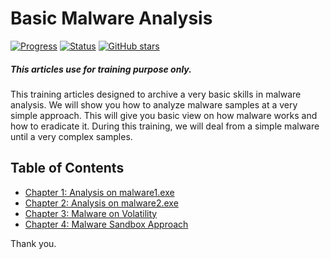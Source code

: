 # Basic Malware Analysis
[![Progress](https://img.shields.io/badge/Progress-60%25-orange.svg)]()
[![Status](https://img.shields.io/badge/Status-Incomplete-orange.svg)]()
[![GitHub stars](https://img.shields.io/github/stars/badges/shields.svg?style=social&label=Star&maxAge=100)]()
##### This articles use for training purpose only.
This training articles designed to archive a very basic skills in malware analysis. We will show you how to analyze malware samples at a very simple approach. This will give you basic view on how malware works and how to eradicate it. During this training, we will deal from a simple malware until a very complex samples.

## Table of Contents
- [Chapter 1: Analysis on malware1.exe](https://github.com/alternat0r/training-basic-malware-analysis/tree/master/Chapter-1)
- [Chapter 2: Analysis on malware2.exe](https://github.com/alternat0r/training-basic-malware-analysis/tree/master/Chapter-2)
- [Chapter 3: Malware on Volatility](https://github.com/alternat0r/training-basic-malware-analysis/tree/master/Chapter-3)
- [Chapter 4: Malware Sandbox Approach](https://github.com/alternat0r/training-basic-malware-analysis/tree/master/Chapter-4)

Thank you.
